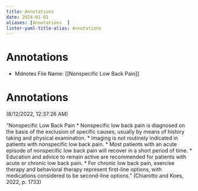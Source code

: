 ```yaml
---
title: Annotations  
date: 2024-01-01
aliases: [Annotations  ]
linter-yaml-title-alias: Annotations  
---
```

# Annotations  
* Mdnotes File Name: [[Nonspecific Low Back Pain]]

# Annotations  
(8/12/2022, 12:37:26 AM)

<span class="highlight" data-annotation="%7B%22attachmentURI%22%3A%22http%3A%2F%2Fzotero.org%2Fusers%2F8782133%2Fitems%2FM92RDJQW%22%2C%22annotationKey%22%3A%22HMKDS5Y7%22%2C%22color%22%3A%22%23ff6666%22%2C%22pageLabel%22%3A%221733%22%2C%22position%22%3A%7B%22pageIndex%22%3A1%2C%22rects%22%3A%5B%5B77%2C670.423%2C189.643%2C680.764%5D%2C%5B77%2C657.591%2C447.358%2C667.196%5D%2C%5B89.002%2C647.595%2C238.375%2C657.2%5D%2C%5B77%2C637.599%2C357.203%2C647.204%5D%2C%5B77%2C627.603%2C447.208%2C637.208%5D%2C%5B77%2C617.607%2C449.183%2C627.212%5D%2C%5B77%2C607.611%2C434.757%2C617.216%5D%2C%5B89.002%2C597.615%2C266.085%2C607.22%5D%5D%7D%2C%22citationItem%22%3A%7B%22uris%22%3A%5B%22http%3A%2F%2Fzotero.org%2Fusers%2F8782133%2Fitems%2FYKXMT6WM%22%5D%2C%22locator%22%3A%221733%22%7D%7D">“Nonspecific Low Back Pain * Nonspecific low back pain is diagnosed on the basis of the exclusion of specific causes, usually by means of history taking and physical examination. * Imaging is not routinely indicated in patients with nonspecific low back pain. * Most patients with an acute episode of nonspecific low back pain will recover in a short period of time. * Education and advice to remain active are recommended for patients with acute or chronic low back pain. * For chronic low back pain, exercise therapy and behavioral therapy represent first-line options, with medications considered to be second-line options.”</span> <span class="citation" data-citation="%7B%22citationItems%22%3A%5B%7B%22uris%22%3A%5B%22http%3A%2F%2Fzotero.org%2Fusers%2F8782133%2Fitems%2FYKXMT6WM%22%5D%2C%22locator%22%3A%221733%22%7D%5D%2C%22properties%22%3A%7B%7D%7D">(<span class="citation-item">Chiarotto and Koes, 2022, p. 1733</span>)</span>